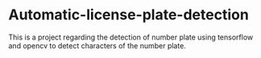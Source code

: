 # Automatic-license-plate-detection
This is a project regarding the detection of number plate using tensorflow and opencv to detect characters of the number plate.
